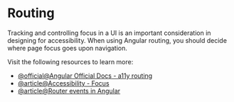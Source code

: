# Routing

Tracking and controlling focus in a UI is an important consideration in designing for accessibility. When using Angular routing, you should decide where page focus goes upon navigation.

Visit the following resources to learn more:

- [@official@Angular Official Docs - a11y routing](https://angular.dev/best-practices/a11y#routing)
- [@article@Accessibility - Focus](https://web.dev/learn/accessibility/focus/)
- [@article@Router events in Angular](https://medium.com/@gurunadhpukkalla/router-events-in-angular-3112a3968660)
